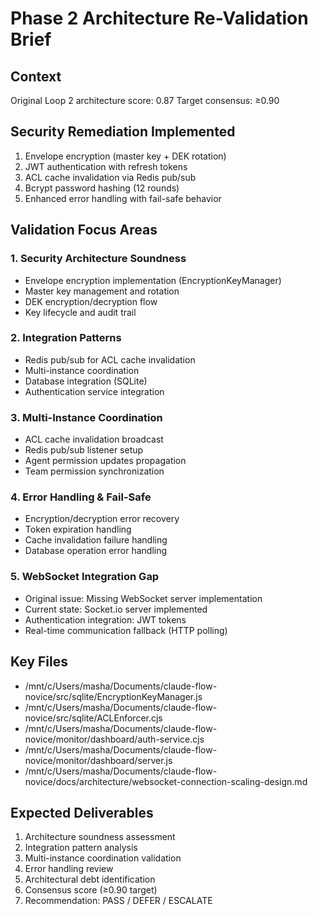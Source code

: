 # Phase 2 Architecture Re-Validation Brief

## Context
Original Loop 2 architecture score: 0.87
Target consensus: ≥0.90

## Security Remediation Implemented
1. Envelope encryption (master key + DEK rotation)
2. JWT authentication with refresh tokens
3. ACL cache invalidation via Redis pub/sub
4. Bcrypt password hashing (12 rounds)
5. Enhanced error handling with fail-safe behavior

## Validation Focus Areas

### 1. Security Architecture Soundness
- Envelope encryption implementation (EncryptionKeyManager)
- Master key management and rotation
- DEK encryption/decryption flow
- Key lifecycle and audit trail

### 2. Integration Patterns
- Redis pub/sub for ACL cache invalidation
- Multi-instance coordination
- Database integration (SQLite)
- Authentication service integration

### 3. Multi-Instance Coordination
- ACL cache invalidation broadcast
- Redis pub/sub listener setup
- Agent permission updates propagation
- Team permission synchronization

### 4. Error Handling & Fail-Safe
- Encryption/decryption error recovery
- Token expiration handling
- Cache invalidation failure handling
- Database operation error handling

### 5. WebSocket Integration Gap
- Original issue: Missing WebSocket server implementation
- Current state: Socket.io server implemented
- Authentication integration: JWT tokens
- Real-time communication fallback (HTTP polling)

## Key Files
- /mnt/c/Users/masha/Documents/claude-flow-novice/src/sqlite/EncryptionKeyManager.js
- /mnt/c/Users/masha/Documents/claude-flow-novice/src/sqlite/ACLEnforcer.cjs
- /mnt/c/Users/masha/Documents/claude-flow-novice/monitor/dashboard/auth-service.cjs
- /mnt/c/Users/masha/Documents/claude-flow-novice/monitor/dashboard/server.js
- /mnt/c/Users/masha/Documents/claude-flow-novice/docs/architecture/websocket-connection-scaling-design.md

## Expected Deliverables
1. Architecture soundness assessment
2. Integration pattern analysis
3. Multi-instance coordination validation
4. Error handling review
5. Architectural debt identification
6. Consensus score (≥0.90 target)
7. Recommendation: PASS / DEFER / ESCALATE
